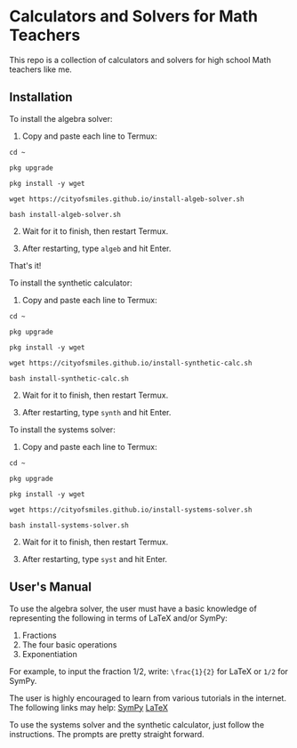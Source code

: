# Calculators and Solvers for Math Teachers 

This repo is a collection of calculators and solvers for high school Math teachers like me. 

## Installation 
To install the algebra solver: 
1. Copy and paste each line to Termux: 

```
cd ~

pkg upgrade

pkg install -y wget

wget https://cityofsmiles.github.io/install-algeb-solver.sh

bash install-algeb-solver.sh
```

2. Wait for it to finish, then restart Termux. 

3. After restarting, type
```algeb```
and hit Enter. 

That's it! 

To install the synthetic calculator: 
1. Copy and paste each line to Termux: 

```
cd ~

pkg upgrade

pkg install -y wget

wget https://cityofsmiles.github.io/install-synthetic-calc.sh

bash install-synthetic-calc.sh
```

2. Wait for it to finish, then restart Termux. 

3. After restarting, type
```synth```
and hit Enter. 

To install the systems solver: 
1. Copy and paste each line to Termux: 

```
cd ~

pkg upgrade

pkg install -y wget

wget https://cityofsmiles.github.io/install-systems-solver.sh

bash install-systems-solver.sh
```

2. Wait for it to finish, then restart Termux. 

3. After restarting, type
```syst```
and hit Enter. 


## User's Manual
To use the algebra solver, the user must have a basic knowledge of representing the following in terms of LaTeX and/or SymPy: 

1. Fractions 
2. The four basic operations 
3. Exponentiation 

For example, to input the fraction 1/2, write: 
```\frac{1}{2}``` for LaTeX or
```1/2``` for SymPy. 

The user is highly encouraged to learn from various tutorials in the internet. The following links may help: 
[SymPy](https://docs.sympy.org/latest/tutorial/index.html?fbclid=IwAR1FcACiWE5-2euNo5zEWuEZXWz7WeCQgt1h4aN9ymFlb55_vCspf_LpdzI#tutorial) 
[LaTeX](https://www.overleaf.com/learn/latex/Fractions_and_Binomials) 

To use the systems solver and the synthetic calculator, just follow the instructions. The prompts are pretty straight forward. 






